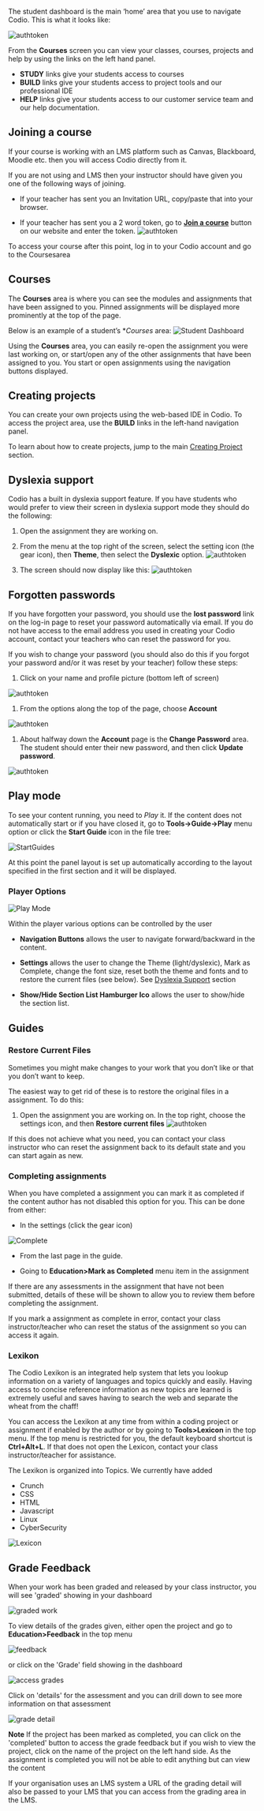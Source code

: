 
The student dashboard is the main ‘home’ area that you use to navigate Codio. This is what it looks like:

![authtoken](/img/what_students_do/studentdashboard.png)

From the **Courses** screen you can view your classes, courses, projects and help by using the links on the left hand panel.

- **STUDY** links give your students access to courses
- **BUILD** links give your students access to project tools and our professional IDE
- **HELP** links give your students access to our customer service team and our help documentation.

## Joining a course

If your course is working with an LMS platform such as Canvas, Blackboard, Moodle etc. then you will access Codio directly from it.

If you are not using and LMS then your instructor should have given you one of the following ways of joining.


- If your teacher has sent you an Invitation URL, copy/paste that into your browser.

- If your teacher has sent you a 2 word token, go to **[Join a course](https://codio.com/p/join-class)** button on our website and enter the token.
![authtoken](/img/joinclass.png)


To access your course after this point, log in to your Codio account and go to the Coursesarea


## Courses

The **Courses** area is where you can see the modules and assignments that have been assigned to you. Pinned assignments will be displayed more prominently at the top of the page.

Below is an example of a student’s **Courses* area:
![Student Dashboard](/img/what_students_do/studentdashboard.png)

Using the **Courses** area, you can easily re-open the assignment you were last working on, or start/open any of the other assignments that have been assigned to you. You  start or open assignments using the navigation buttons displayed.

## Creating projects

You can create your own projects using the web-based IDE in Codio. To access the project area, use the **BUILD** links in the left-hand navigation panel.

To learn about how to create projects, jump to the main [Creating Project](/project/projects/#creating-and-importing-a-project) section.

## Dyslexia support

Codio has a built in dyslexia support feature. If you have students who would prefer to view their screen in dyslexia support mode they should do the following:

1. Open the assignment they are working on.

1. From the menu at the top right of the screen, select the setting icon (the gear icon), then **Theme**, then select the **Dyslexic** option.
![authtoken](/img/settings.png)

1. The screen should now display like this:
![authtoken](/img/dyslexicview.png)

## Forgotten passwords

If you have forgotten your password, you should use the **lost password** link on the log-in page to reset your password automatically via email. If you do not have access to the email address you used in creating your Codio account, contact your teachers who can reset the password for you.

If you wish to change your password (you should also do this if you forgot your password and/or it was reset by your teacher) follow these steps:

1. Click on your name and profile picture (bottom left of screen)

![authtoken](/img/what_students_do/forgotpassword/profilepic.png)

1. From the options along the top of the page, choose **Account**

![authtoken](/img/what_students_do/forgotpassword/account.png)

1. About halfway down the **Account** page is the **Change Password** area. The student should enter their new password, and then click **Update password**.

![authtoken](/img/what_students_do/forgotpassword/change.png)

## Play mode

To see your content running, you need to *Play* it. If the content does not automatically start or if you have closed it, go to **Tools->Guide->Play** menu option or click the **Start Guide** icon in the file tree:

![StartGuides](/img/guides/startguides.png)

At this point the panel layout is set up automatically according to the layout specified in the first section and it will be displayed.


### Player Options
![Play Mode](/img/guides/playmode.png)


Within the player various options can be controlled by the user


- **Navigation Buttons** allows the user to navigate forward/backward in the content.

- **Settings** allows the user to change the Theme (light/dyslexic), Mark as Complete, change the font size, reset both the theme and fonts and to restore the current files (see below). See [Dyslexia Support](/dashboard/student/dyslexia/) section
- **Show/Hide Section List Hamburger Ico** allows the user to show/hide the section list.


<a name="restore"></a>

## Guides

### Restore Current Files
Sometimes you might make changes to your work that you don’t like or that you don’t want to keep.

The easiest way to get rid of these is to restore the original files in a assignment.
To do this:

1. Open the assignment you are working on. In the top right, choose the settings icon, and then **Restore current files**
![authtoken](/img/guides/reset.png)

If this does not achieve what you need, you can contact your class instructor who can reset the assignment back to its default state and you can start again as new.

<a name="completed"></a>

### Completing assignments

When you have completed a assignment you can mark it as completed if the content author has not disabled this option for you. This can be done from either:

- In the settings (click the gear icon)

![Complete](/img/guides/complete.png)

- From the last page in the guide.

- Going to **Education>Mark as Completed** menu item in the assignment

If there are any assessments in the assignment that have not been submitted, details of these will be shown to allow you to review them before completing the assignment.


If you mark a assignment as complete in error, contact your class instructor/teacher who can reset the status of the assignment so you can access it again.

### Lexikon

The Codio Lexikon is an integrated help system that lets you lookup information on a variety of languages and topics quickly and easily. Having access to concise reference information as new topics are learned is extremely useful and saves having to search the web and separate the wheat from the chaff!

You can access the Lexikon at any time from within a coding project or assignment if enabled by the author or by going to **Tools>Lexicon** in the top menu. If the top menu is restricted for you, the default keyboard shortcut is **Ctrl+Alt+L**. If that does not open the Lexicon, contact your class instructor/teacher for assistance.

The Lexikon is organized into Topics. We currently have added

- Crunch
- CSS
- HTML
- Javascript
- Linux
- CyberSecurity

![Lexicon](/img/lexicon.png)

## Grade Feedback

When your work has been graded and released by your class instructor, you will see 'graded' showing in your dashboard

![graded work](/img/graded.png)

To view details of the grades given, either open the project and go to **Education>Feedback** in the top menu

![feedback](/img/feedback.png)

or click on the 'Grade' field showing in the dashboard

![access grades](/img/accessgrades.png)

Click on 'details' for the assessment and you can drill down to see more information on that assessment

![grade detail](/img/gradedetail.png)

**Note** If the project has been marked as completed, you can click on the 'completed' button to access the grade feedback but if you wish to view the project, click on the name of the project on the left hand side. As the assignment is completed you will not be able to edit anything but can view the content

If your organisation uses an LMS system a URL of the grading detail will also be passed to your LMS that you can access from the grading area in the LMS.
